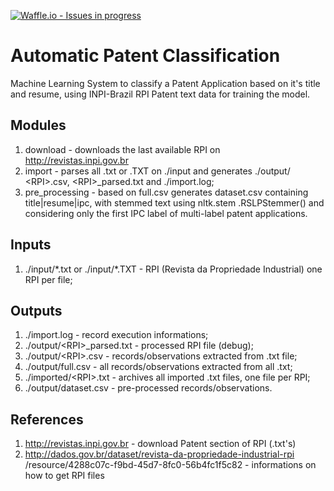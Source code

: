 [![Waffle.io - Issues in progress](https://badge.waffle.io/rafaelscnunes/COS738-AutomaticPatentClassification.png?label=in%20progress&title=In%20Progress)](http://waffle.io/rafaelscnunes/COS738-AutomaticPatentClassification)

# Automatic Patent Classification
Machine Learning System to classify a Patent Application based on it's title and 
resume, using INPI-Brazil RPI Patent text data for training the model.

## Modules
1. download - downloads the last available RPI on http://revistas.inpi.gov.br
2. import  - parses all .txt or .TXT on ./input and generates ./output/
\<RPI>.csv, \<RPI>_parsed.txt and ./import.log;
3. pre_processing - based on full.csv generates dataset.csv containing 
title|resume|ipc, with stemmed text using nltk.stem
.RSLPStemmer() and considering only the first IPC label of multi-label patent
applications.

## Inputs
1. ./input/\*.txt or ./input/\*.TXT - RPI (Revista da Propriedade 
Industrial) one RPI per file;

## Outputs
1. ./import.log - record execution informations;
2. ./output/\<RPI>_parsed.txt - processed RPI file (debug);
3. ./output/\<RPI>.csv - records/observations extracted from <RPI>.txt file;
4. ./output/full.csv - all records/observations extracted from all <RPI>.txt;
5. ./imported/\<RPI>.txt - archives all imported .txt files, one file per RPI;
6. ./output/dataset.csv - pre-processed records/observations.

## References
1. http://revistas.inpi.gov.br - download Patent section of RPI (.txt's) 
2. http://dados.gov.br/dataset/revista-da-propriedade-industrial-rpi
/resource/4288c07c-f9bd-45d7-8fc0-56b4fc1f5c82 - informations on how to get 
RPI files
